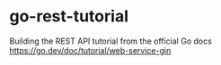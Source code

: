 # go-rest-tutorial
Building the REST API tutorial from the official Go docs
https://go.dev/doc/tutorial/web-service-gin

